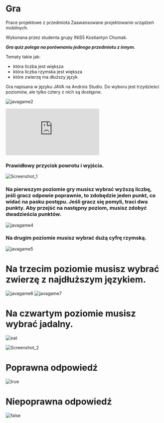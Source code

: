 
# Gra


Prace projektowe z przedmiota Zaawansowane projektowanie urządzeń mobilnych.


Wykonana przez studenta grupy INiS5 Kostiantyn Chumak.

___Gra quiz polega na porównaniu jednego przedmiotu z innym.___ 


Tematy takie jak:
- która liczba jest większa
- która liczba rzymska jest większa
- które zwierzę ma dłuższy język

Gra napisana w języku JAVA na Androis Studio.
Do wyboru jest trzydzieści poziomów, ale tylko cztery z nich są dostępne.

![javagame2](https://user-images.githubusercontent.com/60564197/119229145-34413100-bb1f-11eb-8770-fd89df8dd844.png)




![Tytuł](https://github.com/KostiantynChumak/ProjektGame/blame/6ae4594ae400fbe9df59198b41e8e1e951b26898/README.md)

### Prawidłowy przycisk powrotu i wyjścia.
![Screenshot_1](https://user-images.githubusercontent.com/60564197/119268494-f49c4700-bbfb-11eb-96a1-d8aba36e8413.png)


### Na pierwszym poziomie gry musisz wybrać wyższą liczbę, jeśli gracz odpowie poprawnie, to zdobędzie jeden punkt, co widać na pasku postępu. Jeśli gracz się pomyli, traci dwa punkty. Aby przejść na następny poziom, musisz zdobyć dwadzieścia punktów.

![javagame4](https://user-images.githubusercontent.com/60564197/119229148-35725e00-bb1f-11eb-9cad-251afdb75154.png)

### Na drugim poziomie musisz wybrać dużą cyfrę rzymską.

![javagame5](https://user-images.githubusercontent.com/60564197/119229149-360af480-bb1f-11eb-9329-d6c35068d97b.png)

# Na trzecim poziomie musisz wybrać zwierzę z najdłuższym językiem.

![javagame6](https://user-images.githubusercontent.com/60564197/119229147-35725e00-bb1f-11eb-8d07-864d1e133d50.png)
![javagame7](https://user-images.githubusercontent.com/60564197/119229150-36a38b00-bb1f-11eb-9540-c2427f0b7185.png)

# Na czwartym poziomie musisz wybrać jadalny.

![eat](https://user-images.githubusercontent.com/60564197/119268506-fc5beb80-bbfb-11eb-87e7-fbe6b4df3944.png)


![Screenshot_2](https://user-images.githubusercontent.com/60564197/119268498-f8c86480-bbfb-11eb-9465-e986fc7e46ea.png)

# Poprawna odpowiedź


![true](https://user-images.githubusercontent.com/60564197/119268497-f6fea100-bbfb-11eb-949b-9e6e46aa08bc.png)

# Niepoprawna odpowiedź

![false](https://user-images.githubusercontent.com/60564197/119268504-fb2abe80-bbfb-11eb-96c4-344b5dd7d9d5.png)



